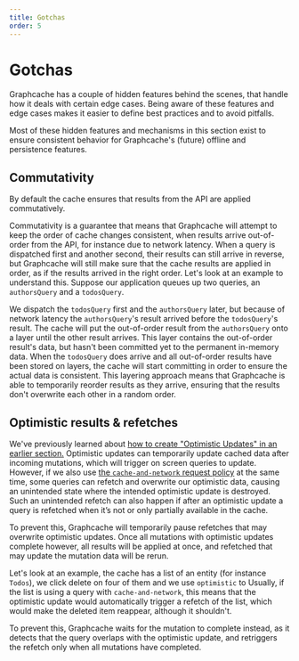```yaml
---
title: Gotchas
order: 5
---
```


# Gotchas

Graphcache has a couple of hidden features behind the scenes, that handle how it deals with certain edge cases.
Being aware of these features and edge cases makes it easier to define best practices and to avoid pitfalls.

Most of these hidden features and mechanisms in this section exist to ensure consistent behavior for Graphcache's (future) offline and persistence features.

## Commutativity

By default the cache ensures that results from the API are applied commutatively.

Commutativity is a guarantee that means that Graphcache will attempt to keep the order of cache changes consistent, when results arrive out-of-order from the API, for instance due to network latency. When a query is dispatched first and another second, their results can still arrive in reverse, but Graphcache will still make sure that the cache results are applied in order, as if the results arrived in the right order.
Let's look at an example to understand this.
Suppose our application queues up two queries, an `authorsQuery` and a `todosQuery`.

We dispatch the `todosQuery` first and the `authorsQuery` later, but because of network latency the `authorsQuery`'s result arrived before the `todosQuery`'s result.
The cache will put the out-of-order result from the `authorsQuery` onto a layer until the other result arrives.
This layer contains the out-of-order result's data, but hasn't been committed yet to the permanent in-memory data.
When the `todosQuery` does arrive and all out-of-order results have been stored on layers, the cache will start committing in order to ensure the actual data is consistent.
This layering approach means that Graphcache is able to temporarily reorder results as they arrive, ensuring that the results don't overwrite each other in a random order.

## Optimistic results & refetches

We've previously learned about [how to create "Optimistic Updates" in an earlier section.](./custom-updates.md#optimistic-updates)
Optimistic updates can temporarily update cached data after incoming mutations, which will trigger on screen queries to update.
However, if we also use [the `cache-and-network` request policy](../basics/queries.md#request-policies) at the same time, some queries can refetch and overwrite our optimistic data,
causing an unintended state where the intended optimistic update is destroyed.
Such an unintended refetch can also happen if after an optimistic update a query is refetched when it’s not or
only partially available in the cache.

To prevent this, Graphcache will temporarily pause refetches that may overwrite optimistic updates.
Once all mutations with optimistic updates complete however, all results will be applied at once,
and refetched that may update the mutation data will be rerun.

Let's look at an example, the cache has a list of an entity (for instance `Todos`), we click delete on four of them and we use `optimistic` to
Usually, if the list is using a query with `cache-and-network`, this means that the optimistic update would automatically trigger a refetch of the list, which would make the deleted item reappear, although it shouldn't.

To prevent this, Graphcache waits for the mutation to complete instead, as it detects that the query overlaps with the optimistic update, and retriggers the refetch only when all mutations have completed.
